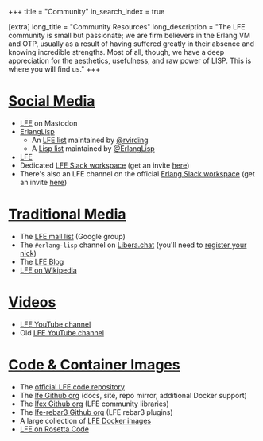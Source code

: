 +++
title = "Community"
in_search_index = true

[extra]
long_title = "Community Resources"
long_description = "The LFE community is small but passionate; we are firm believers in the Erlang VM and OTP, usually as a result of having suffered greatly in their absence and knowing incredible strengths. Most of all, though, we have a deep appreciation for the aesthetics, usefulness, and raw power of LISP. This is where you will find us."
+++

# [Social Media](#social-media)

* <i class="fa-brands fa-mastodon"></i> [LFE](https://fosstodon.org/web/@lfe) on Mastodon
* <i class="fab fa-twitter fa-1x"></i> [ErlangLisp](https://twitter.com/ErlangLisp)
  * An [LFE list](https://twitter.com/i/lists/187981555) maintained by [@rvirding](https://twitter.com/rvirding)
  * A [Lisp list](https://twitter.com/i/lists/102271198) maintained by [@ErlangLisp](https://twitter.com/ErlangLisp)
* <i class="fab fa-linkedin fa-1x"></i> [LFE](https://www.linkedin.com/groups/5175516/)
* <i class="fab fa-slack fa-1x"></i> Dedicated [LFE Slack workspace](https://lfe.slack.com/) (get an invite [here](https://erlef.org/slack-invite/lfe))
* <i class="fab fa-slack fa-1x"></i> There's also an LFE channel on the official [Erlang Slack workspace](https://erlanger.slack.com) (get an invite [here](https://erlef.org/slack-invite/erlanger))

# [Traditional Media](#traditional-media)

* <i class="fas fa-envelope fa-1x"></i> The [LFE mail list](http://groups.google.com/group/lisp-flavoured-erlang) (Google group)
* <i class="fas fa-hashtag fa-1x"></i> The `#erlang-lisp` channel on [Libera.chat](https://web.libera.chat/) (you'll need to [register your nick](https://libera.chat/guides/registration))
* <i class="fas fa-blog fa-1x"></i> The [LFE Blog](https://blog.lfe.io)
* <i class="fab fa-wikipedia-w fa-1x"></i> [LFE on Wikipedia](https://en.wikipedia.org/wiki/LFE_(programming_language))

# [Videos](#videos)

* <i class="fab fa-youtube fa-1x"></i> [LFE YouTube channel](https://www.youtube.com/channel/UCagyRA_kj8wCrfd-PLd5MaA/playlists)
* <i class="fab fa-youtube fa-1x"></i> Old [LFE YouTube channel](https://www.youtube.com/channel/UCrHLs2pNgg6DMsJXOiiBLcg/playlists)

# [Code & Container Images](#code-and-images)

* <i class="fab fa-github fa-1x"></i> The [official LFE code repository](https://github.com/rvirding/lfe)
* <i class="fab fa-github fa-1x"></i> The [lfe Github org](https://github.com/lfe) (docs, site, repo mirror, additional Docker support)
* <i class="fab fa-github fa-1x"></i> The [lfex Github org](https://github.com/lfex) (LFE community libraries)
* <i class="fab fa-github fa-1x"></i> The [lfe-rebar3 Github org](https://github.com/lfe-rebar3) (LFE rebar3 plugins)
* <i class="fab fa-docker fa-1x"></i> A large collection of [LFE Docker images](https://hub.docker.com/u/lfex/)
* <i class="fas fa-edit fa-1x"></i>  [LFE on Rosetta Code](http://rosettacode.org/wiki/Category:LFE)
